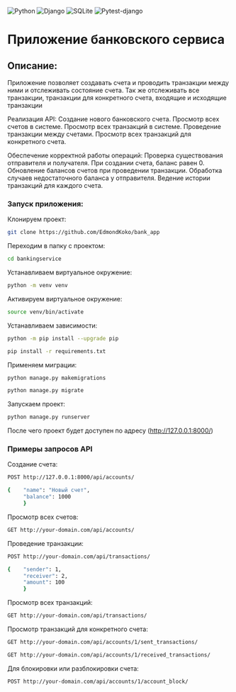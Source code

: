 ![Python](https://img.shields.io/badge/Python-3.10-blue?style=for-the-badge&logo=python&logoColor=yellow)
![Django](https://img.shields.io/badge/Django-2.2.6-red?style=for-the-badge&logo=django&logoColor=blue)
![SQLite](https://img.shields.io/badge/SQLite-grey?style=for-the-badge&logo=postgresql&logoColor=yellow)
![Pytest-django](https://img.shields.io/badge/pytest-django==3.8.0-orange?style=for-the-badge&logo=nginx&logoColor=green)

# Приложение банковского сервиса

## Описание:
Приложение позволяет создавать счета и проводить транзакции между ними и отслеживать состояние счета.
Так же отслеживать все транзакции, транзакции для конкретного счета, входящие и исходящие транзакции

Реализация API:
Создание нового банковского счета.
Просмотр всех счетов в системе.
Просмотр всех транзакций в системе.
Проведение транзакции между счетами.
Просмотр всех транзакций для конкретного счета.

Обеспечение корректной работы операций:
Проверка существования отправителя и получателя.
При создании счета, баланс равен 0.
Обновление балансов счетов при проведении транзакции.
Обработка случаев недостаточного баланса у отправителя.
Ведение истории транзакций для каждого счета.


### Запуск приложения:

Клонируем проект:

```bash
git clone https://github.com/EdmondKoko/bank_app
```

Переходим в папку с проектом:

```bash
cd bankingservice
```

Устанавливаем виртуальное окружение:

```bash
python -m venv venv
```

Активируем виртуальное окружение:

```bash
source venv/bin/activate
```

Устанавливаем зависимости:

```bash
python -m pip install --upgrade pip
```
```bash
pip install -r requirements.txt
```

Применяем миграции:

```bash
python manage.py makemigrations
```
```bash
python manage.py migrate
```

Запускаем проект:

```bash
python manage.py runserver
```

После чего проект будет доступен по адресу (http://127.0.0.1:8000/)

### Примеры запросов API
Создание счета:
```bash
POST http://127.0.0.1:8000/api/accounts/

{    "name": "Новый счет",
     "balance": 1000
     }
```
Просмотр всех счетов:
```bash
GET http://your-domain.com/api/accounts/
```

Проведение транзакции:
```bash
POST http://your-domain.com/api/transactions/

{    "sender": 1,
     "receiver": 2,
     "amount": 100
     }
```

Просмотр всех транзакций:
```bash
GET http://your-domain.com/api/transactions/
```

Просмотр транзакций для конкретного счета:
```bash
GET http://your-domain.com/api/accounts/1/sent_transactions/
```
```bash
GET http://your-domain.com/api/accounts/1/received_transactions/
```

Для блокировки или разблокировки счета:
```bash
POST http://your-domain.com/api/accounts/1/account_block/
```